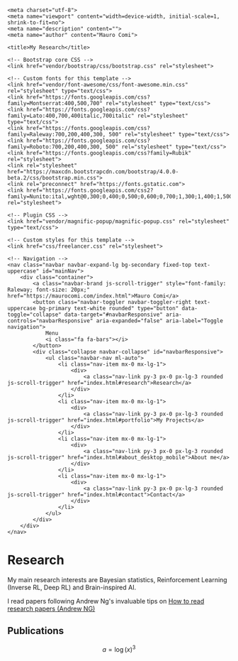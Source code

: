 <html lang="en">
<head>

    <meta charset="utf-8">
    <meta name="viewport" content="width=device-width, initial-scale=1, shrink-to-fit=no">
    <meta name="description" content="">
    <meta name="author" content="Mauro Comi">

    <title>My Research</title>

    <!-- Bootstrap core CSS -->
    <link href="vendor/bootstrap/css/bootstrap.css" rel="stylesheet">

    <!-- Custom fonts for this template -->
    <link href="vendor/font-awesome/css/font-awesome.min.css" rel="stylesheet" type="text/css">
    <link href="https://fonts.googleapis.com/css?family=Montserrat:400,500,700" rel="stylesheet" type="text/css">
    <link href="https://fonts.googleapis.com/css?family=Lato:400,700,400italic,700italic" rel="stylesheet" type="text/css">
    <link href="https://fonts.googleapis.com/css?family=Raleway:700,200,400,300, 500" rel="stylesheet" type="text/css">
    <link href="https://fonts.googleapis.com/css?family=Roboto:700,200,400,300, 500" rel="stylesheet" type="text/css">
    <link href="https://fonts.googleapis.com/css?family=Rubik" rel="stylesheet">
    <link rel="stylesheet" href="https://maxcdn.bootstrapcdn.com/bootstrap/4.0.0-beta.2/css/bootstrap.min.css">
    <link rel="preconnect" href="https://fonts.gstatic.com">
    <link href="https://fonts.googleapis.com/css2?family=Nunito:ital,wght@0,300;0,400;0,500;0,600;0,700;1,300;1,400;1,500;1,600;1,700&display=swap" rel="stylesheet">

    <!-- Plugin CSS -->
    <link href="vendor/magnific-popup/magnific-popup.css" rel="stylesheet" type="text/css">

    <!-- Custom styles for this template -->
    <link href="css/freelancer.css" rel="stylesheet">

</head>

<body id="page-top">

    <!-- Navigation -->
    <nav class="navbar navbar-expand-lg bg-secondary fixed-top text-uppercase" id="mainNav">
        <div class="container">
            <a class="navbar-brand js-scroll-trigger" style="font-family: Raleway; font-size: 20px;" href="https://maurocomi.com/index.html">Mauro Comi</a>
            <button class="navbar-toggler navbar-toggler-right text-uppercase bg-primary text-white rounded" type="button" data-toggle="collapse" data-target="#navbarResponsive" aria-controls="navbarResponsive" aria-expanded="false" aria-label="Toggle navigation">
                Menu
                <i class="fa fa-bars"></i>
            </button>
            <div class="collapse navbar-collapse" id="navbarResponsive">
                <ul class="navbar-nav ml-auto">
                    <li class="nav-item mx-0 mx-lg-1">
                        <div>
                            <a class="nav-link py-3 px-0 px-lg-3 rounded js-scroll-trigger" href="index.html#research">Research</a>
                        </div>
                    </li>
                    <li class="nav-item mx-0 mx-lg-1">
                        <div>
                            <a class="nav-link py-3 px-0 px-lg-3 rounded js-scroll-trigger" href="index.html#portfolio">My Projects</a>
                        </div>
                    </li>
                    <li class="nav-item mx-0 mx-lg-1">
                        <div>
                            <a class="nav-link py-3 px-0 px-lg-3 rounded js-scroll-trigger" href="index.html#about_desktop_mobile">About me</a>
                        </div>
                    </li>
                    <li class="nav-item mx-0 mx-lg-1">
                        <div>
                            <a class="nav-link py-3 px-0 px-lg-3 rounded js-scroll-trigger" href="index.html#contact">Contact</a>
                        </div>
                    </li>
                </ul>
            </div>
        </div>
    </nav>

</body>
</html>

# Research
My main research interests are Bayesian statistics, Reinforcement Learning (Inverse RL, Deep RL) and Brain-inspired AI.

I read papers following Andrew Ng's invaluable tips on <a href="https://youtu.be/733m6qBH-jI">How to read research papers (Andrew NG)</a>

## Publications

$$ a = \log(x)^3 $$


